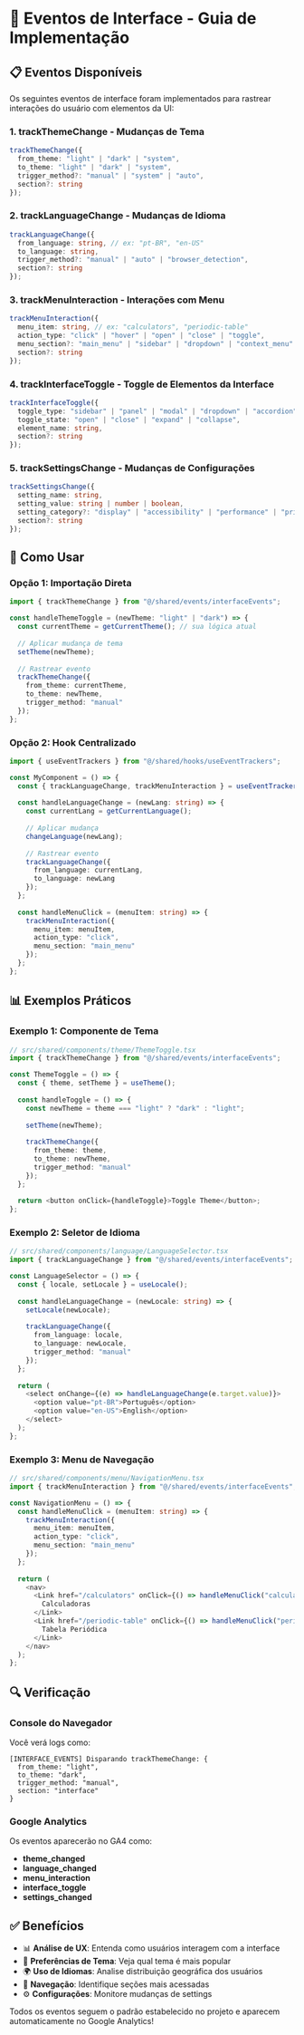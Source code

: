 # 🎨 Eventos de Interface - Guia de Implementação

## 📋 Eventos Disponíveis

Os seguintes eventos de interface foram implementados para rastrear interações do usuário com elementos da UI:

### 1. **trackThemeChange** - Mudanças de Tema
```typescript
trackThemeChange({
  from_theme: "light" | "dark" | "system",
  to_theme: "light" | "dark" | "system",
  trigger_method?: "manual" | "system" | "auto",
  section?: string
});
```

### 2. **trackLanguageChange** - Mudanças de Idioma
```typescript
trackLanguageChange({
  from_language: string, // ex: "pt-BR", "en-US"
  to_language: string,
  trigger_method?: "manual" | "auto" | "browser_detection",
  section?: string
});
```

### 3. **trackMenuInteraction** - Interações com Menu
```typescript
trackMenuInteraction({
  menu_item: string, // ex: "calculators", "periodic-table"
  action_type: "click" | "hover" | "open" | "close" | "toggle",
  menu_section?: "main_menu" | "sidebar" | "dropdown" | "context_menu" | "mobile_menu",
  section?: string
});
```

### 4. **trackInterfaceToggle** - Toggle de Elementos da Interface
```typescript
trackInterfaceToggle({
  toggle_type: "sidebar" | "panel" | "modal" | "dropdown" | "accordion",
  toggle_state: "open" | "close" | "expand" | "collapse",
  element_name: string,
  section?: string
});
```

### 5. **trackSettingsChange** - Mudanças de Configurações
```typescript
trackSettingsChange({
  setting_name: string,
  setting_value: string | number | boolean,
  setting_category?: "display" | "accessibility" | "performance" | "privacy",
  section?: string
});
```

## 🚀 Como Usar

### **Opção 1: Importação Direta**
```typescript
import { trackThemeChange } from "@/shared/events/interfaceEvents";

const handleThemeToggle = (newTheme: "light" | "dark") => {
  const currentTheme = getCurrentTheme(); // sua lógica atual
  
  // Aplicar mudança de tema
  setTheme(newTheme);
  
  // Rastrear evento
  trackThemeChange({
    from_theme: currentTheme,
    to_theme: newTheme,
    trigger_method: "manual"
  });
};
```

### **Opção 2: Hook Centralizado**
```typescript
import { useEventTrackers } from "@/shared/hooks/useEventTrackers";

const MyComponent = () => {
  const { trackLanguageChange, trackMenuInteraction } = useEventTrackers();
  
  const handleLanguageChange = (newLang: string) => {
    const currentLang = getCurrentLanguage();
    
    // Aplicar mudança
    changeLanguage(newLang);
    
    // Rastrear evento
    trackLanguageChange({
      from_language: currentLang,
      to_language: newLang
    });
  };
  
  const handleMenuClick = (menuItem: string) => {
    trackMenuInteraction({
      menu_item: menuItem,
      action_type: "click",
      menu_section: "main_menu"
    });
  };
};
```

## 📊 Exemplos Práticos

### **Exemplo 1: Componente de Tema**
```typescript
// src/shared/components/theme/ThemeToggle.tsx
import { trackThemeChange } from "@/shared/events/interfaceEvents";

const ThemeToggle = () => {
  const { theme, setTheme } = useTheme();
  
  const handleToggle = () => {
    const newTheme = theme === "light" ? "dark" : "light";
    
    setTheme(newTheme);
    
    trackThemeChange({
      from_theme: theme,
      to_theme: newTheme,
      trigger_method: "manual"
    });
  };
  
  return <button onClick={handleToggle}>Toggle Theme</button>;
};
```

### **Exemplo 2: Seletor de Idioma**
```typescript
// src/shared/components/language/LanguageSelector.tsx
import { trackLanguageChange } from "@/shared/events/interfaceEvents";

const LanguageSelector = () => {
  const { locale, setLocale } = useLocale();
  
  const handleLanguageChange = (newLocale: string) => {
    setLocale(newLocale);
    
    trackLanguageChange({
      from_language: locale,
      to_language: newLocale,
      trigger_method: "manual"
    });
  };
  
  return (
    <select onChange={(e) => handleLanguageChange(e.target.value)}>
      <option value="pt-BR">Português</option>
      <option value="en-US">English</option>
    </select>
  );
};
```

### **Exemplo 3: Menu de Navegação**
```typescript
// src/shared/components/menu/NavigationMenu.tsx
import { trackMenuInteraction } from "@/shared/events/interfaceEvents";

const NavigationMenu = () => {
  const handleMenuClick = (menuItem: string) => {
    trackMenuInteraction({
      menu_item: menuItem,
      action_type: "click",
      menu_section: "main_menu"
    });
  };
  
  return (
    <nav>
      <Link href="/calculators" onClick={() => handleMenuClick("calculators")}>
        Calculadoras
      </Link>
      <Link href="/periodic-table" onClick={() => handleMenuClick("periodic-table")}>
        Tabela Periódica
      </Link>
    </nav>
  );
};
```

## 🔍 Verificação

### **Console do Navegador**
Você verá logs como:
```
[INTERFACE_EVENTS] Disparando trackThemeChange: {
  from_theme: "light",
  to_theme: "dark",
  trigger_method: "manual",
  section: "interface"
}
```

### **Google Analytics**
Os eventos aparecerão no GA4 como:
- **theme_changed**
- **language_changed** 
- **menu_interaction**
- **interface_toggle**
- **settings_changed**

## ✅ Benefícios

- 📊 **Análise de UX**: Entenda como usuários interagem com a interface
- 🎨 **Preferências de Tema**: Veja qual tema é mais popular
- 🌍 **Uso de Idiomas**: Analise distribuição geográfica dos usuários
- 🧭 **Navegação**: Identifique seções mais acessadas
- ⚙️ **Configurações**: Monitore mudanças de settings

Todos os eventos seguem o padrão estabelecido no projeto e aparecem automaticamente no Google Analytics!